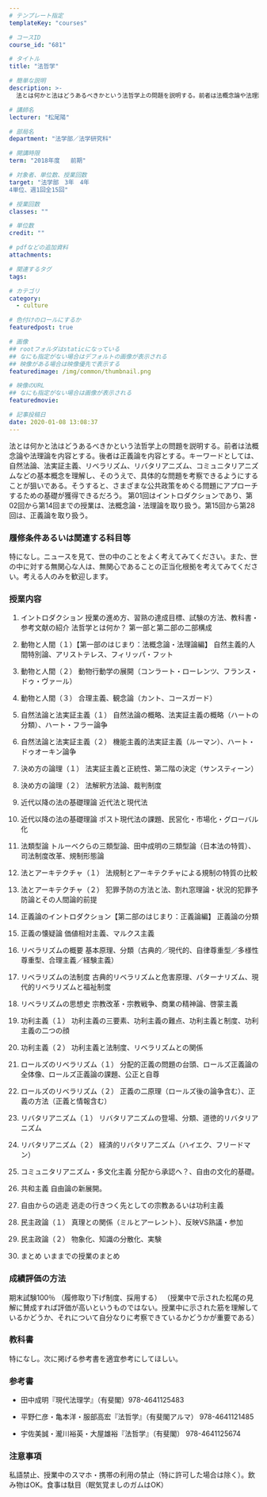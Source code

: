 ```yaml
---
# テンプレート指定
templateKey: "courses"

# コースID
course_id: "681"

# タイトル
title: "法哲学"

# 簡単な説明
description: >-
  法とは何かと法はどうあるべきかという法哲学上の問題を説明する。前者は法概念論や法理論を内容とする。後者は正義論を内容とする。キーワードとしては、自然法論、法実証主義、リベラリズム、リバタリアニズム、コ...

# 講師名
lecturer: "松尾陽"

# 部局名
department: "法学部／法学研究科"

# 開講時限
term: "2018年度	前期"

# 対象者、単位数、授業回数
target: "法学部　3年　4年
4単位、週1回全15回"

# 授業回数
classes: ""

# 単位数
credit: ""

# pdfなどの追加資料
attachments: 

# 関連するタグ
tags:

# カテゴリ
category:
  - culture

# 色付けのロールにするか
featuredpost: true

# 画像
## rootフォルダはstaticになっている
## なにも指定がない場合はデフォルトの画像が表示される
## 映像がある場合は映像優先で表示する
featuredimage: /img/common/thumbnail.png

# 映像のURL
## なにも指定がない場合は画像が表示される
featuredmovie: 

# 記事投稿日
date: 2020-01-08 13:08:37
---
```


法とは何かと法はどうあるべきかという法哲学上の問題を説明する。前者は法概念論や法理論を内容とする。後者は正義論を内容とする。キーワードとしては、自然法論、法実証主義、リベラリズム、リバタリアニズム、コミュニタリアニズムなどの基本概念を理解し、そのうえで、具体的な問題を考察できるようにすることが狙いである。そうすると、さまざまな公共政策をめぐる問題にアプローチするための基礎が獲得できるだろう。 第01回はイントロダクションであり、第02回から第14回までの授業は、法概念論・法理論を取り扱う。第15回から第28回は、正義論を取り扱う。


###  履修条件あるいは関連する科目等
特になし。ニュースを見て、世の中のことをよく考えてみてください。また、世の中に対する無関心な人は、無関心であることの正当化根拠を考えてみてください。考える人のみを歓迎します。


###  授業内容


1. イントロダクション
授業の進め方、習熟の達成目標、試験の方法、教科書・参考文献の紹介
法哲学とは何か？ 第一部と第二部の二部構成

2. 動物と人間（１）【第一部のはじまり：法概念論・法理論編】
自然主義的人間特別論、アリストテレス、フィリッパ・フット

3. 動物と人間（２）
動物行動学の展開（コンラート・ローレンツ、フランス・ドゥ・ヴァール）

4. 動物と人間（３）
合理主義、観念論（カント、コースガード）

5. 自然法論と法実証主義（１）
自然法論の概略、法実証主義の概略（ハートの分類）、ハート・フラー論争

6. 自然法論と法実証主義（２）
機能主義的法実証主義（ルーマン）、ハート・ドゥオーキン論争

7. 決め方の論理（１）
法実証主義と正統性、第二階の決定（サンスティーン）

8. 決め方の論理（２）
法解釈方法論、裁判制度

9. 近代以降の法の基礎理論
近代法と現代法

10. 近代以降の法の基礎理論
ポスト現代法の課題、民営化・市場化・グローバル化

11. 法類型論
トルーベクらの三類型論、田中成明の三類型論（日本法の特質）、司法制度改革、規制形態論

12. 法とアーキテクチャ（１）
法規制とアーキテクチャによる規制の特質の比較

13. 法とアーキテクチャ（２）
犯罪予防の方法と法、割れ窓理論・状況的犯罪予防論とその人間論的前提

14. 正義論のイントロダクション【第二部のはじまり：正義論編】
正義論の分類

15. 正義の懐疑論
価値相対主義、マルクス主義

16. リベラリズムの概要
基本原理、分類（古典的／現代的、自律尊重型／多様性尊重型、合理主義／経験主義）

17. リベラリズムの法制度
古典的リベラリズムと危害原理、パターナリズム、現代的リベラリズムと福祉制度

18. リベラリズムの思想史
宗教改革・宗教戦争、商業の精神論、啓蒙主義

19. 功利主義（１）
功利主義の三要素、功利主義の難点、功利主義と制度、功利主義の二つの顔

20. 功利主義（２）
功利主義と法制度、リベラリズムとの関係

21. ロールズのリベラリズム（１）
分配的正義の問題の台頭、ロールズ正義論の全体像、ロールズ正義論の課題、公正と自尊

22. ロールズのリベラリズム（２）
正義の二原理（ロールズ後の論争含む）、正義の方法（正義と情報含む）

23. リバタリアニズム（１）
リバタリアニズムの登場、分類、道徳的リバタリアニズム

24. リバタリアニズム（２）
経済的リバタリアニズム（ハイエク、フリードマン）

25. コミュニタリアニズム・多文化主義
分配から承認へ？、自由の文化的基礎。

26. 共和主義
自由論の新展開。

27. 自由からの逃走
逃走の行きつく先としての宗教あるいは功利主義

28. 民主政論（１）
真理との関係（ミルとアーレント）、反映VS熟議・参加

29. 民主政論（２）
物象化、知識の分散化、実験

30. まとめ
いままでの授業のまとめ


### 成績評価の方法

期末試験100％
（履修取り下げ制度、採用する）
（授業中で示された松尾の見解に賛成すれば評価が高いというものではない。授業中に示された筋を理解しているかどうか、それについて自分なりに考察できているかどうかが重要である）


### 教科書


特になし。次に掲げる参考書を適宜参考にしてほしい。


### 参考書



* 田中成明『現代法理学』（有斐閣）978-4641125483

* 平野仁彦・亀本洋・服部高宏『法哲学』（有斐閣アルマ） 978-4641121485

* 宇佐美誠・瀧川裕英・大屋雄裕『法哲学』（有斐閣） 978-4641125674


### 注意事項


私語禁止、授業中のスマホ・携帯の利用の禁止（特に許可した場合は除く）。飲み物はOK。食事は駄目（眠気覚ましのガムはOK）


















